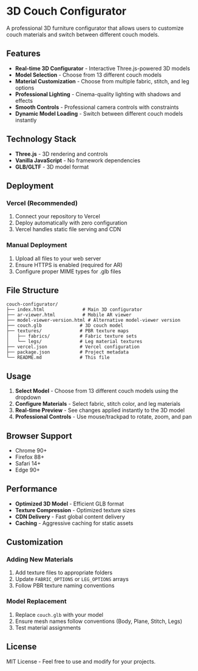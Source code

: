 # 3D Couch Configurator

A professional 3D furniture configurator that allows users to customize couch materials and switch between different couch models.

## Features

- **Real-time 3D Configurator** - Interactive Three.js-powered 3D models
- **Model Selection** - Choose from 13 different couch models
- **Material Customization** - Choose from multiple fabric, stitch, and leg options
- **Professional Lighting** - Cinema-quality lighting with shadows and effects
- **Smooth Controls** - Professional camera controls with constraints
- **Dynamic Model Loading** - Switch between different couch models instantly

## Technology Stack

- **Three.js** - 3D rendering and controls
- **Vanilla JavaScript** - No framework dependencies
- **GLB/GLTF** - 3D model format

## Deployment

### Vercel (Recommended)

1. Connect your repository to Vercel
2. Deploy automatically with zero configuration
3. Vercel handles static file serving and CDN

### Manual Deployment

1. Upload all files to your web server
2. Ensure HTTPS is enabled (required for AR)
3. Configure proper MIME types for .glb files

## File Structure

```
couch-configurator/
├── index.html              # Main 3D configurator
├── ar-viewer.html          # Mobile AR viewer
├── model-viewer-version.html # Alternative model-viewer version
├── couch.glb              # 3D couch model
├── textures/              # PBR texture maps
│   ├── fabrics/           # Fabric texture sets
│   └── legs/              # Leg material textures
├── vercel.json            # Vercel configuration
├── package.json           # Project metadata
└── README.md              # This file
```

## Usage

1. **Select Model** - Choose from 13 different couch models using the dropdown
2. **Configure Materials** - Select fabric, stitch color, and leg materials
3. **Real-time Preview** - See changes applied instantly to the 3D model
4. **Professional Controls** - Use mouse/trackpad to rotate, zoom, and pan

## Browser Support

- Chrome 90+
- Firefox 88+
- Safari 14+
- Edge 90+

## Performance

- **Optimized 3D Model** - Efficient GLB format
- **Texture Compression** - Optimized texture sizes
- **CDN Delivery** - Fast global content delivery
- **Caching** - Aggressive caching for static assets

## Customization

### Adding New Materials

1. Add texture files to appropriate folders
2. Update `FABRIC_OPTIONS` or `LEG_OPTIONS` arrays
3. Follow PBR texture naming conventions

### Model Replacement

1. Replace `couch.glb` with your model
2. Ensure mesh names follow conventions (Body, Plane, Stitch, Legs)
3. Test material assignments

## License

MIT License - Feel free to use and modify for your projects.
